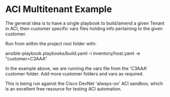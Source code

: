 # ACI Multitenant Example

The general idea is to have a single playbook to build/amend a given Tenant in ACI, then customer specific vars files holding info pertaining to the given customer.

Run from within the project root folder with:

ansible-playbook playbooks/build.yaml -i inventory/host.yaml -e "customer=C3AAA"

In the example above, we are running the vars file from the 'C3AAA' customer folder. Add more customer folders and vars as required.

This is being run against the Cisco DevNet 'always-on' ACI sandbox, which is an excellent free resource for testing ACI automation.

